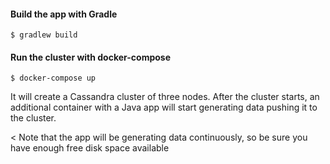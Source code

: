 #### Build the app with Gradle

```terminal
$ gradlew build
```

#### Run the cluster with docker-compose

```terminal
$ docker-compose up
```

It will create a Cassandra cluster of three nodes. After the cluster starts, an additional container with a Java app 
will start generating data pushing it to the cluster. 

< Note that the app will be generating data continuously, so be sure you have enough free disk space available
